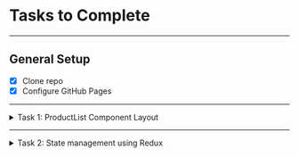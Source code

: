 # Tasks to Complete

---

## General Setup
- [x] Clone repo
- [x] Configure GitHub Pages

---

<details>
  <summary>Task 1: ProductList Component Layout</summary>

- [x] Display the Plant Array
- [x] Display Plant Details within a `<div>` tag with class name `product-grid`
- [x] Display an **Add to Cart** button for each plant
- [x] Create a state variable named `addedToCart` using the `useState` hook to track which products are added to the cart
- [x] Implement **Add to Cart** functionality
- [x] `handleAddToCart()` function will:
   - Carry the details of the selected plant
   - Add the plant details to the cart at a global level using `CartSlice.jsx`
- [x] Save your changes and push the code to your GitHub repository

</details>

---

<details>
  <summary>Task 2: State management using Redux</summary>

- [x] Display the Plant Array
- [x] Display Plant Details within a `<div>` tag with class name `product-grid`
- [x] Display an **Add to Cart** button for each plant
- [x] Create a state variable named `addedToCart` using the `useState` hook to track which products are added to the cart
- [x] Implement **Add to Cart** functionality
- [x] `handleAddToCart()` function will:
   - Carry the details of the selected plant
   - Add the plant details to the cart at a global level using `CartSlice.jsx`
- [x] Save your changes and push the code to your GitHub repository

- [ ] Define Reducer Functions
    - Now implement the reducer property of the slice for adding, removing, and updating the number of items in the cart.
    - These reducer functions will be called when user wants to add or remove the quantity of plants within the cartItems component.
    - The addItem() reducer adds a new plant item to the items array which you initialized in the previous step.
    - The addItem() function should get called when the user selects an Add to cart on the plant listing page. Subsequently, the handleAddToCart() gets called which has the plant type as a parameter.
    - The handleAddToCart() function will then dispatch the plant details to the addItem() reducer function in CartSlice.jsx.
    - Now you need to complete code for the removeItem() and updateQuantity() reducers.
    - removeItem(): This reducer removes an item from the cart based on its name and gets called when the user wants to remove products from the cart.
    - updateQuantity(): To create this function, start by extracting the item's name and amount from the action.payload. Then, look for the item in the state.items array that matches the extracted name. If the item is found, update its quantity to the new amount provided in the payload. This ensures the item’s quantity is correctly updated based on the action.
- [ ] Handle Actions
    - Export the action creators, addItem() to use in ProductList.jsx, removeItem(), and updateQuantity(), to use in the CartItem.jsx.
    - Also export the reducer as the default to use in store.js.
    - Make sure you save these changes by pushing your code to your GitHub repository.
</details>
